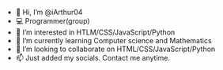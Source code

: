 - 👋 Hi, I’m @iArthur04
- 💻 Programmer(group)
- 👀 I’m interested in HTLM/CSS/JavaScript/Python
- 🌱 I’m currently learning Computer science and Mathematics
- 💞️ I’m looking to collaborate on HTML/CSS/JavaScript/Python
- 📫 Just added my socials. Contact me anytime.

<!---
iArthur04/iArthur04 is a ✨ special ✨ repository because its `README.md` (this file) appears on your GitHub profile.
You can click the Preview link to take a look at your changes.
--->
